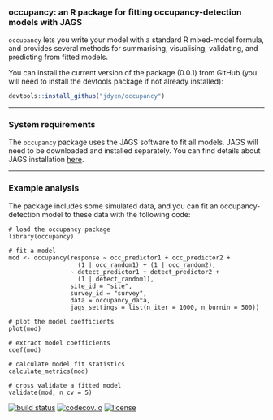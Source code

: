### occupancy: an R package for fitting occupancy-detection models with JAGS

`occupancy` lets you write your model with a standard R mixed-model formula, and provides several methods for summarising, visualising, validating, and predicting from fitted models.

You can install the current version of the package (0.0.1) from GitHub (you will need to install the devtools package if not already installed):
``` r
devtools::install_github("jdyen/occupancy")
```
----

### System requirements

The `occupancy` package uses the JAGS software to fit all models. JAGS will need to be downloaded and installed separately. You can find details about JAGS installation [here](http://mcmc-jags.sourceforge.net/).

----

### Example analysis
The package includes some simulated data, and you can fit an occupancy-detection model to these data with the following code:
```
# load the occupancy package
library(occupancy)

# fit a model
mod <- occupancy(response ~ occ_predictor1 + occ_predictor2 +
                   (1 | occ_random1) + (1 | occ_random2),
                 ~ detect_predictor1 + detect_predictor2 + 
                   (1 | detect_random1),
                 site_id = "site",
                 survey_id = "survey",
                 data = occupancy_data,
                 jags_settings = list(n_iter = 1000, n_burnin = 500))

# plot the model coefficients
plot(mod)

# extract model coefficients
coef(mod)

# calculate model fit statistics
calculate_metrics(mod)

# cross validate a fitted model
validate(mod, n_cv = 5)
```

[![build status](https://travis-ci.org/jdyen/occupancy.svg?branch=master)](https://travis-ci.org/jdyen/occupancy) [![codecov.io](https://codecov.io/github/jdyen/occupancy/coverage.svg?branch=master)](https://codecov.io/github/jdyen/occupancy?branch=master) [![license](https://img.shields.io/badge/License-Apache%202.0-blue.svg)](https://opensource.org/licenses/Apache-2.0)
